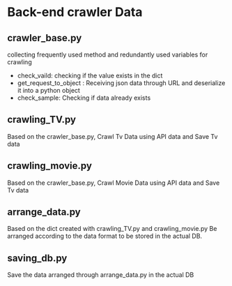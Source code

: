 # Back-end crawler Data

## crawler_base.py
collecting frequently used method and redundantly used variables for crawling
 - check_vaild: checking if the value exists in the dict
 - get_request_to_object : Receiving json data through URL and deserialize it into a python object
 - check_sample: Checking if data already exists


## crawling_TV.py
Based on the crawler_base.py, Crawl Tv Data using API data and Save Tv data


## crawling_movie.py
Based on the crawler_base.py, Crawl Movie Data using API data and Save Tv data


## arrange_data.py
Based on the dict created with crawling_TV.py and crawling_movie.py Be arranged according to the data format to be stored in the actual DB.


## saving_db.py
Save the data arranged through arrange_data.py in the actual DB
